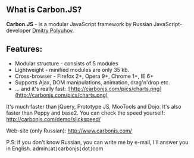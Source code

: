## What is Carbon.JS? ##
**Carbon.JS** - is a modular JavaScript framework by Russian JavaScript-developer [Dmitry Polyuhov](http://author.carbonjs.com).
## Features: ##
  * Modular structure - consists of 5 modules
  * Lightweight - minified modules are only 35 kb.
  * Cross-browser - Firefox 2+, Opera 9+, Chrome 1+, IE 6+
  * Supports Ajax, DOM manipulations, animation, drag'n'drop etc.
  * ... and it's really fast:
![http://carbonjs.com/pics/charts.png](http://carbonjs.com/pics/charts.png)

It's much faster than jQuery, Prototype JS, MooTools and Dojo. It's also faster than Peppy and base2.
You can check the speed yourself: http://carbonjs.com/demo/slickspeed/

Web-site (only Russian): http://www.carbonjs.com/

P.S: if you don't know Russian, you can write me by e-mail, I'll answer you in English. admin`[`at`]`carbonjs`[`dot`]`com
